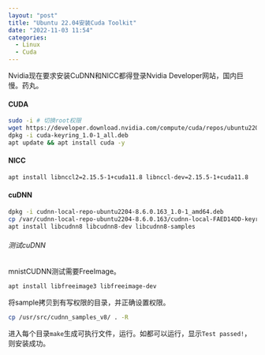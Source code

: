 ```yaml
---
layout: "post"
title: "Ubuntu 22.04安装Cuda Toolkit"
date: "2022-11-03 11:54"
categories:
  - Linux
  - Cuda
---
```


Nvidia现在要求安装CuDNN和NICC都得登录Nvidia Developer网站，国内巨慢。药丸。

#### CUDA
```bash
sudo -i # 切换root权限
wget https://developer.download.nvidia.com/compute/cuda/repos/ubuntu2204/x86_64/cuda-keyring_1.0-1_all.deb
dpkg -i cuda-keyring_1.0-1_all.deb
apt update && apt install cuda -y
```

#### NICC
```bash
apt install libnccl2=2.15.5-1+cuda11.8 libnccl-dev=2.15.5-1+cuda11.8
```

#### cuDNN
```bash
dpkg -i cudnn-local-repo-ubuntu2204-8.6.0.163_1.0-1_amd64.deb
cp /var/cudnn-local-repo-ubuntu2204-8.6.0.163/cudnn-local-FAED14DD-keyring.gpg /usr/share/keyrings/
apt install libcudnn8 libcudnn8-dev libcudnn8-samples
```
###### 测试cuDNN
mnistCUDNN测试需要FreeImage。
```bash
apt install libfreeimage3 libfreeimage-dev
```
将sample拷贝到有写权限的目录，并正确设置权限。
```bash
cp /usr/src/cudnn_samples_v8/ . -R
```
进入每个目录`make`生成可执行文件，运行。如都可以运行，显示`Test passed!`，则安装成功。
